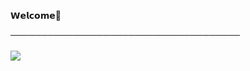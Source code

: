 <p>𝗪𝗲𝗹𝗰𝗼𝗺𝗲🔅</p>
 ───────────────────────────────────── <br> 
 <br>



<img src="https://github-readme-stats.vercel.app/api?username=Black-Lady-ux&show_icons=true&theme=dark">

